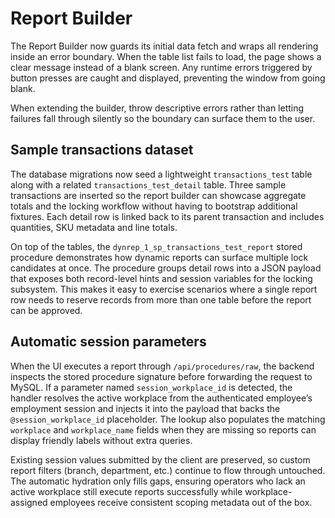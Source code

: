 # Report Builder

The Report Builder now guards its initial data fetch and wraps all rendering
inside an error boundary. When the table list fails to load, the page shows a
clear message instead of a blank screen. Any runtime errors triggered by button
presses are caught and displayed, preventing the window from going blank.

When extending the builder, throw descriptive errors rather than letting
failures fall through silently so the boundary can surface them to the user.

## Sample transactions dataset

The database migrations now seed a lightweight `transactions_test` table along
with a related `transactions_test_detail` table. Three sample transactions are
inserted so the report builder can showcase aggregate totals and the locking
workflow without having to bootstrap additional fixtures. Each detail row is
linked back to its parent transaction and includes quantities, SKU metadata and
line totals.

On top of the tables, the `dynrep_1_sp_transactions_test_report` stored
procedure demonstrates how dynamic reports can surface multiple lock candidates
at once. The procedure groups detail rows into a JSON payload that exposes both
record-level hints and session variables for the locking subsystem. This makes
it easy to exercise scenarios where a single report row needs to reserve records
from more than one table before the report can be approved.

## Automatic session parameters

When the UI executes a report through `/api/procedures/raw`, the backend inspects
the stored procedure signature before forwarding the request to MySQL. If a
parameter named `session_workplace_id` is detected, the handler resolves the
active workplace from the authenticated employee’s employment session and injects
it into the payload that backs the `@session_workplace_id` placeholder. The
lookup also populates the matching `workplace` and `workplace_name` fields when
they are missing so reports can display friendly labels without extra queries.

Existing session values submitted by the client are preserved, so custom report
filters (branch, department, etc.) continue to flow through untouched. The
automatic hydration only fills gaps, ensuring operators who lack an active
workplace still execute reports successfully while workplace-assigned employees
receive consistent scoping metadata out of the box.
